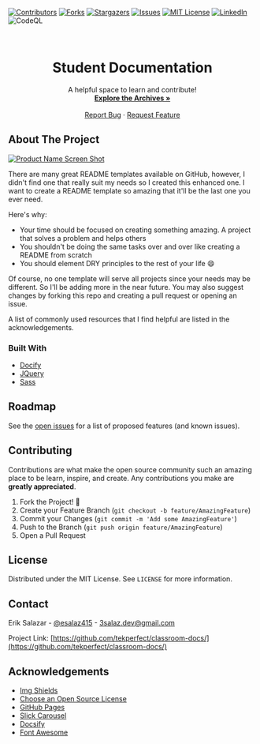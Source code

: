 <!-- # Gameheads Student Archive

<a href="https://classroom.google.com/c/MTI2MzcxMDQ2Mjcx?cjc=ny3uny2"><img src="https://i0.wp.com/www.alicekeeler.com/wp-content/uploads/2014/11/Google-Classroom-Logo1-1.png" alt="Google classroom" width="300"></a>

## Classroom

This year we will be using google classroom to manage our weekly curriculum, as well as this website to host any helpful walkthroughs/blogs/videos/or articles.

> Linux

> Github

> Security

> Contribute -->

<!-- PROJECT SHIELDS -->
<!--
*** I'm using markdown "reference style" links for readability.
*** Reference links are enclosed in brackets [ ] instead of parentheses ( ).
*** See the bottom of this document for the declaration of the reference variables
*** for contributors-url, forks-url, etc. This is an optional, concise syntax you may use.
*** https://www.markdownguide.org/basic-syntax/#reference-style-links
-->

[![Contributors][contributors-shield]][contributors-url]
[![Forks][forks-shield]][forks-url]
[![Stargazers][stars-shield]][stars-url]
[![Issues][issues-shield]][issues-url]
[![MIT License][license-shield]][license-url]
[![LinkedIn][linkedin-shield]][linkedin-url]
![CodeQL](https://github.com/tekperfect/classroom-docs/workflows/CodeQL/badge.svg?branch=master)

<!-- PROJECT LOGO -->
<br />
<p align="center">

  <h1 align="center">Student Documentation</h1>

  <p align="center">
    A helpful space to learn and contribute!
    <br />
    <a href="https://github.com/tekperfect/classroom-docs"><strong>Explore the Archives »</strong></a>
    <br />
    <br />
    <a href="https://github.com/tekperfect/classroom-docs/issues">Report Bug</a>
    ·
    <a href="https://github.com/tekperfect/classroom-docs/issues">Request Feature</a>
  </p>
</p>

<!-- ABOUT THE PROJECT -->

## About The Project

[![Product Name Screen Shot][product-screenshot]](https://example.com)

There are many great README templates available on GitHub, however, I didn't find one that really suit my needs so I created this enhanced one. I want to create a README template so amazing that it'll be the last one you ever need.

Here's why:

- Your time should be focused on creating something amazing. A project that solves a problem and helps others
- You shouldn't be doing the same tasks over and over like creating a README from scratch
- You should element DRY principles to the rest of your life :smile:

Of course, no one template will serve all projects since your needs may be different. So I'll be adding more in the near future. You may also suggest changes by forking this repo and creating a pull request or opening an issue.

A list of commonly used resources that I find helpful are listed in the acknowledgements.

### Built With

- [Docify](https://docsify.js.org/#/)
- [JQuery](https://jquery.com/)
- [Sass](https://sass-lang.com)

## Roadmap

See the [open issues](https://github.com/tekperfect/classroom-docs/issues) for a list of proposed features (and known issues).

<!-- CONTRIBUTING -->

## Contributing

Contributions are what make the open source community such an amazing place to be learn, inspire, and create. Any contributions you make are **greatly appreciated**.

1. Fork the Project! 🦾
2. Create your Feature Branch (`git checkout -b feature/AmazingFeature`)
3. Commit your Changes (`git commit -m 'Add some AmazingFeature'`)
4. Push to the Branch (`git push origin feature/AmazingFeature`)
5. Open a Pull Request

<!-- LICENSE -->

## License

Distributed under the MIT License. See `LICENSE` for more information.

<!-- CONTACT -->

## Contact

Erik Salazar - [@esalaz415](https://twitter.com/esalaz415) - 3salaz.dev@gmail.com

Project Link: [https://github.com/tekperfect/classroom-docs/](https://github.com/tekperfect/classroom-docs/)

<!-- ACKNOWLEDGEMENTS -->

## Acknowledgements

- [Img Shields](https://shields.io)
- [Choose an Open Source License](https://choosealicense.com)
- [GitHub Pages](https://pages.github.com)
- [Slick Carousel](https://kenwheeler.github.io/slick)
- [Docsify](https://docsify.js.org/#/)
- [Font Awesome](https://fontawesome.com)

<!-- MARKDOWN LINKS & IMAGES -->
<!-- https://www.markdownguide.org/basic-syntax/#reference-style-links -->

[contributors-shield]: https://img.shields.io/github/contributors/tekperfect/classroom-docs.svg?style=flat-square
[contributors-url]: https://github.com/tekperfect/classroom-docs/graphs/contributors
[forks-shield]: https://img.shields.io/github/forks/tekperfect/classroom-docs.svg?style=flat-square
[forks-url]: https://github.com/tekperfect/classroom-docs/network/members
[stars-shield]: https://img.shields.io/github/stars/tekperfect/classroom-docs.svg?style=flat-square
[stars-url]: https://github.com/tekperfect/classroom-docs/stargazers
[issues-shield]: https://img.shields.io/github/issues/tekperfect/classroom-docs.svg?style=flat-square
[issues-url]: https://github.com/tekperfect/classroom-docs/issues
[license-shield]: https://img.shields.io/github/license/tekperfect/classroom-docs.svg?style=flat-square
[license-url]: https://github.com/tekperfect/classroom-docs/blob/master/LICENSE
[linkedin-shield]: https://img.shields.io/badge/-LinkedIn-black.svg?style=flat-square&logo=linkedin&colorB=555
[linkedin-url]: https://www.linkedin.com/company/gameheads-oakland
[product-screenshot]: media/logos/screenshot.png
